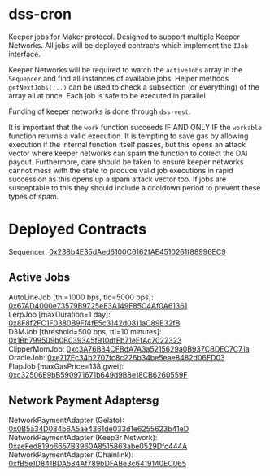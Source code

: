 # dss-cron

Keeper jobs for Maker protocol. Designed to support multiple Keeper Networks. All jobs will be deployed contracts which implement the `IJob` interface.

Keeper Networks will be required to watch the `activeJobs` array in the `Sequencer` and find all instances of available jobs. Helper methods `getNextJobs(...)` can be used to check a subsection (or everything) of the array all at once. Each job is safe to be executed in parallel.

Funding of keeper networks is done through `dss-vest`.

It is important that the `work` function succeeds IF AND ONLY IF the `workable` function returns a valid execution. It is tempting to save gas by allowing execution if the internal function itself passes, but this opens an attack vector where keeper networks can spam the function to collect the DAI payout. Furthermore, care should be taken to ensure keeper networks cannot mess with the state to produce valid job executions in rapid succession as this opens up a spam attack vector too. If jobs are susceptable to this they should include a cooldown period to prevent these types of spam.

# Deployed Contracts

Sequencer: [0x238b4E35dAed6100C6162fAE4510261f88996EC9](https://etherscan.io/address/0x238b4E35dAed6100C6162fAE4510261f88996EC9#code)  

## Active Jobs

AutoLineJob [thi=1000 bps, tlo=5000 bps]: [0x67AD4000e73579B9725eE3A149F85C4Af0A61361](https://etherscan.io/address/0x67AD4000e73579B9725eE3A149F85C4Af0A61361#code)  
LerpJob [maxDuration=1 day]: [0x8F8f2FC1F0380B9Ff4fE5c3142d0811aC89E32fB](https://etherscan.io/address/0x8F8f2FC1F0380B9Ff4fE5c3142d0811aC89E32fB#code)  
D3MJob [threshold=500 bps, ttl=10 minutes]: [0x1Bb799509b0B039345f910dfFb71eEfAc7022323](https://etherscan.io/address/0x1Bb799509b0B039345f910dfFb71eEfAc7022323#code)  
ClipperMomJob: [0xc3A76B34CFBdA7A3a5215629a0B937CBDEC7C71a](https://etherscan.io/address/0xc3A76B34CFBdA7A3a5215629a0B937CBDEC7C71a#code)  
OracleJob: [0xe717Ec34b2707fc8c226b34be5eae8482d06ED03](https://etherscan.io/address/0xe717Ec34b2707fc8c226b34be5eae8482d06ED03#code)  
FlapJob [maxGasPrice=138 gwei]: [0xc32506E9bB590971671b649d9B8e18CB6260559F](https://etherscan.io/address/0xc32506E9bB590971671b649d9B8e18CB6260559F#code)  

## Network Payment Adaptersg

NetworkPaymentAdapter (Gelato): [0x0B5a34D084b6A5ae4361de033d1e6255623b41eD](https://etherscan.io/address/0x0B5a34D084b6A5ae4361de033d1e6255623b41eD#code)  
NetworkPaymentAdapter (Keep3r Network): [0xaeFed819b6657B3960A8515863abe0529Dfc444A](https://etherscan.io/address/0xaeFed819b6657B3960A8515863abe0529Dfc444A#code)  
NetworkPaymentAdapter (Chainlink): [0xfB5e1D841BDA584Af789bDFABe3c6419140EC065](https://etherscan.io/address/0xfB5e1D841BDA584Af789bDFABe3c6419140EC065#code)  

